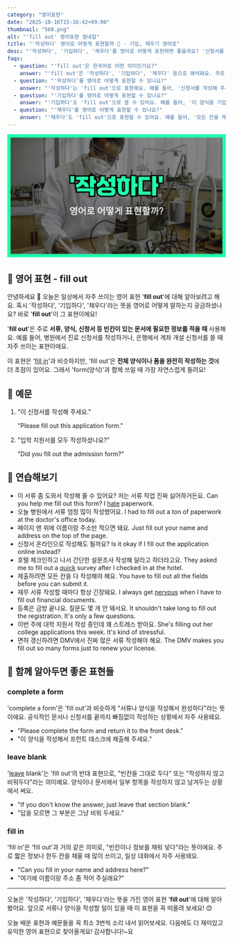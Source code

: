 ```yaml
---
category: "영어표현"
date: "2025-10-16T15:38:42+09:00"
thumbnail: "560.png"
alt: "'fill out' 영어표현 썸네일"
title: "'작성하다' 영어로 어떻게 표현할까 📝 - 기입, 채우기 영어로"
desc: "'작성하다', '기입하다', '채우다'를 영어로 어떻게 표현하면 좋을까요? '신청서를 작성하다', '양식을 기입하다' 등을 영어로 표현하는 법을 배워봅시다. 다양한 예문을 통해서 연습하고 본인의 표현으로 만들어 보세요."
faqs: 
  - question: "'fill out'은 한국어로 어떤 의미인가요?"
    answer: "'fill out'은 '작성하다', '기입하다', '채우다' 등으로 해석돼요. 주로 서류나 양식에 필요한 정보를 모두 적는 상황에서 사용해요."
  - question: "'작성하다'를 영어로 어떻게 표현할 수 있나요?"
    answer: "'작성하다'는 'fill out'으로 표현해요. 예를 들어, '신청서를 작성해 주세요.'는 'Please fill out the application form.'이라고 해요."
  - question: "'기입하다'를 영어로 어떻게 표현할 수 있나요?"
    answer: "'기입하다'도 'fill out'으로 쓸 수 있어요. 예를 들어, '이 양식을 기입해 주세요.'는 'Please fill out this form.'이라고 말해요."
  - question: "'채우다'를 영어로 어떻게 표현할 수 있나요?"
    answer: "'채우다'도 'fill out'으로 표현할 수 있어요. 예를 들어, '모든 칸을 채워 주세요.'는 'Please fill out all the fields.'라고 해요."
---
```


!['fill out' 영어표현](./560.png)

## 🌟 영어 표현 - fill out

안녕하세요 👋 오늘은 일상에서 자주 쓰이는 영어 표현 '**fill out**'에 대해 알아보려고 해요. 혹시 '작성하다', '기입하다', '채우다'라는 뜻을 영어로 어떻게 말하는지 궁금하셨나요? 바로 '**fill out**'이 그 표현이에요!

'**fill out**'은 주로 **서류, 양식, 신청서 등 빈칸이 있는 문서에 필요한 정보를 적을 때** 사용해요. 예를 들어, 병원에서 진료 신청서를 작성하거나, 은행에서 계좌 개설 신청서를 쓸 때 자주 쓰이는 표현이에요.

이 표현은 '[fill in](/blog/in-english/365.fill-in/)'과 비슷하지만, 'fill out'은 **전체 양식이나 폼을 완전히 작성하는 것**에 더 초점이 있어요. 그래서 'form(양식)'과 함께 쓰일 때 가장 자연스럽게 들려요!

## 📖 예문

1. "이 신청서를 작성해 주세요."

   "Please fill out this application form."

2. "입학 지원서를 모두 작성하셨나요?"

   "Did you fill out the admission form?"



## 💬 연습해보기

<ul data-interactive-list>

  <li data-interactive-item>
    <span data-toggler>이 서류 좀 도와서 작성해 줄 수 있어요? 저는 서류 작업 진짜 싫어하거든요.</span>
    <span data-answer>Can you help me fill out this form? I <a href="/blog/in-english/392.hate/">hate</a> paperwork.</span>
  </li>

  <li data-interactive-item>
    <span data-toggler>오늘 병원에서 서류 엄청 많이 작성했어요.</span>
    <span data-answer>I had to fill out a ton of paperwork at the doctor's office today.</span>
  </li>

  <li data-interactive-item>
    <span data-toggler>페이지 맨 위에 이름이랑 주소만 적으면 돼요.</span>
    <span data-answer>Just fill out your name and address on the top of the page.</span>
  </li>

  <li data-interactive-item>
    <span data-toggler>신청서 온라인으로 작성해도 될까요?</span>
    <span data-answer>Is it okay if I fill out the application online instead?</span>
  </li>

  <li data-interactive-item>
    <span data-toggler>호텔 체크인하고 나서 간단한 설문조사 작성해 달라고 하더라고요.</span>
    <span data-answer>They asked me to fill out a <a href="/blog/in-english/439.quick/">quick</a> survey after I checked in at the hotel.</span>
  </li>

  <li data-interactive-item>
    <span data-toggler>제출하려면 모든 칸을 다 작성해야 해요.</span>
    <span data-answer>You have to fill out all the fields before you can submit it.</span>
  </li>

  <li data-interactive-item>
    <span data-toggler>재무 서류 작성할 때마다 항상 긴장돼요.</span>
    <span data-answer>I always get <a href="/blog/in-english/115.nervous/">nervous</a> when I have to fill out financial documents.</span>
  </li>

  <li data-interactive-item>
    <span data-toggler>등록은 금방 끝나요. 질문도 몇 개 안 돼서요.</span>
    <span data-answer>It shouldn't take long to fill out the registration. It's only a few questions.</span>
  </li>

  <li data-interactive-item>
    <span data-toggler>이번 주에 대학 지원서 작성 중인데 꽤 스트레스 받아요.</span>
    <span data-answer>She's filling out her college applications this week. It's kind of stressful.</span>
  </li>

  <li data-interactive-item>
    <span data-toggler>면허 갱신하려면 DMV에서 진짜 많은 서류 작성해야 해요.</span>
    <span data-answer>The DMV makes you fill out so many forms just to renew your license.</span>
  </li>

</ul>

## 🤝 함께 알아두면 좋은 표현들

### complete a form

'complete a form'은 'fill out'과 비슷하게 "서류나 양식을 작성해서 완성하다"라는 뜻이에요. 공식적인 문서나 신청서를 끝까지 빠짐없이 작성하는 상황에서 자주 사용돼요.

- "Please complete the form and return it to the front desk."
- "이 양식을 작성해서 프런트 데스크에 제출해 주세요."

### leave blank

'[leave](/blog/in-english/402.leave/) blank'는 'fill out'의 반대 표현으로, "빈칸을 그대로 두다" 또는 "작성하지 않고 비워두다"라는 의미예요. 양식이나 문서에서 일부 항목을 작성하지 않고 남겨두는 상황에서 써요.

- "If you don't know the answer, just leave that section blank."
- "답을 모르면 그 부분은 그냥 비워 두세요."

### fill in

'fill in'은 'fill out'과 거의 같은 의미로, "빈칸이나 정보를 채워 넣다"라는 뜻이에요. 주로 짧은 정보나 한두 칸을 채울 때 많이 쓰이고, 일상 대화에서 자주 사용돼요.

- "Can you fill in your name and address here?"
- "여기에 이름이랑 주소 좀 적어 주실래요?"

---

오늘은 '작성하다', '기입하다', '채우다'라는 뜻을 가진 영어 표현 '**fill out**'에 대해 알아봤어요. 앞으로 서류나 양식을 작성할 일이 있을 때 이 표현을 꼭 떠올려 보세요! 😊

오늘 배운 표현과 예문들을 꼭 최소 3번씩 소리 내서 읽어보세요. 다음에도 더 재미있고 유익한 영어 표현으로 찾아올게요! 감사합니다!~요

